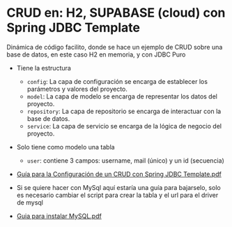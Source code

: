 # CRUD en: H2, SUPABASE (cloud) con Spring JDBC Template

Dinámica de código facilito, donde se hace un ejemplo de CRUD sobre una base de datos, en este caso H2 en memoria, y con JDBC Puro

- Tiene la estructura
    - `config`: La capa de configuración se encarga de establecer los parámetros y valores del proyecto.
    - `model`: La capa de modelo se encarga de representar los datos del proyecto.
    - `repository`: La capa de repositorio se encarga de interactuar con la base de datos.
    - `service`: La capa de servicio se encarga de la lógica de negocio del proyecto.


- Solo tiene como modelo una tabla
    - `user`: contiene 3 campos: username, mail (único) y un id (secuencia)

- [Guía para la Configuración de un CRUD con Spring JDBC Template.pdf](https://drive.google.com/file/d/1J4hshuiE9fiHPmpe5DIv0qhGcj8G7qPG/view)
- Si se quiere hacer con MySql aquí estaría una guía para bajarselo, solo es necesario cambiar el script para crear la tabla y el url para el driver de mysql
- [Guia para instalar MySQL.pdf](https://drive.google.com/file/d/1VRtcoVcQTyesOLvaoDpCN1g8FZkjn4ci/view)